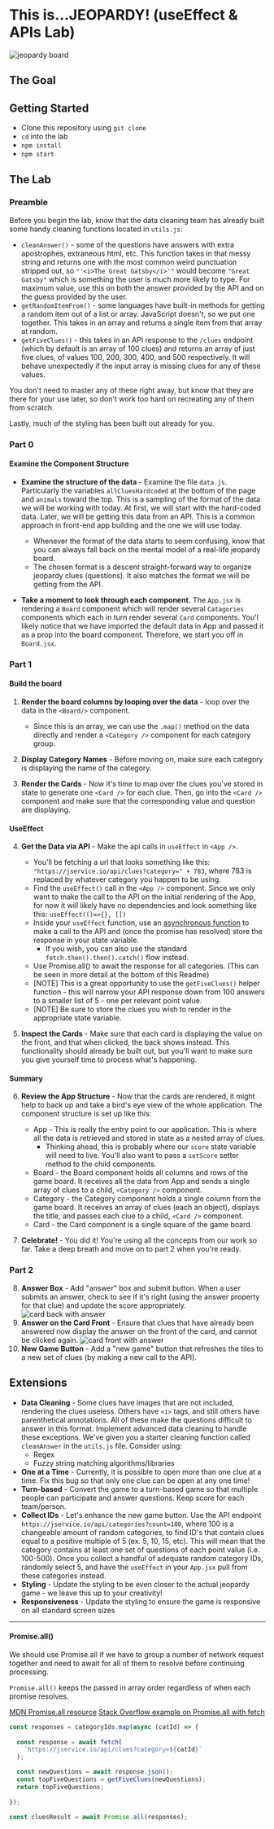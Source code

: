 # This is...JEOPARDY! (useEffect & APIs Lab)

![jeopardy board](Jeopardy.png)

## The Goal

## Getting Started

- Clone this repository using `git clone`
- `cd` into the lab
- `npm install`
- `npm start`

## The Lab

### Preamble

Before you begin the lab, know that the data cleaning team has already built some handy cleaning functions located in `utils.js`:

- `cleanAnswer()` - some of the questions have answers with extra apostrophes, extraneous html, etc. This function takes in that messy string and returns one with the most common weird punctuation stripped out, so `"'<i>The Great Gatsby</i>'"` would become `"Great Gatsby"` which is something the user is much more likely to type. For maximum value, use this on both the answer provided by the API and on the guess provided by the user.
- `getRandomItemFrom()` - some languages have built-in methods for getting a random item out of a list or array. JavaScript doesn't, so we put one together. This takes in an array and returns a single item from that array at random.
- `getFiveClues()` - this takes in an API response to the `/clues` endpoint (which by default is an array of 100 clues) and returns an array of just five clues, of values 100, 200, 300, 400, and 500 respectively. It will behave unexpectedly if the input array is missing clues for any of these values.

You don't need to master any of these right away, but know that they are there for your use later, so don't work too hard on recreating any of them from scratch.

Lastly, much of the styling has been built out already for you.

### Part 0

#### Examine the Component Structure

- **Examine the structure of the data** - Examine the file `data.js`. Particularly the variables `allCluesHardcoded` at the bottom of the page and `animals` toward the top. This is a sampling of the format of the data we will be working with today. At first, we will start with the hard-coded data. Later, we will be getting this data from an API. This is a common approach in front-end app building and the one we will use today.

  - Whenever the format of the data starts to seem confusing, know that you can always fall back on the mental model of a real-life jeopardy board.
  - The chosen format is a descent straight-forward way to organize jeopardy clues (questions). It also matches the format we will be getting from the API.

- **Take a moment to look through each component.** The `App.jsx` is rendering a `Board` component which will render several `Catagories` components which each in turn render several `Card` components. You'l likely notice that we have imported the default data in App and passed it as a prop into the board component. Therefore, we start you off in `Board.jsx`.

### Part 1

#### Build the board

1. **Render the board columns by looping over the data** - loop over the data in the `<Board/>` component.

   - Since this is an array, we can use the `.map()` method on the data directly and render a `<Category />` component for each category group.

2. **Display Category Names** - Before moving on, make sure each category is displaying the name of the category.

3. **Render the Cards** - Now it's time to map over the clues you've stored in state to generate one `<Card />` for each clue. Then, go into the `<Card />` component and make sure that the corresponding value and question are displaying.

#### UseEffect

4. **Get the Data via API** - Make the api calls in `useEffect` in `<App />`.

   - You'll be fetching a url that looks something like this: `"https://jservice.io/api/clues?category=" + 783`, where 783 is replaced by whatever category you happen to be using.
   - Find the `useEffect()` call in the `<App />` component. Since we only want to make the call to the API on the initial rendering of the App, for now it will likely have no dependencies and look something like this: `useEffect(()=>{}, [])`
   - Inside your `useEffect` function, use an [asynchronous function](https://designcode.io/react-hooks-handbook-fetch-data-from-an-api) to make a call to the API and (once the promise has resolved) store the response in your state variable.
     - If you wish, you can also use the standard `fetch.then().then().catch()` flow instead.
   - Use Promise.all() to await the response for all categories. (This can be seen in more detail at the bottom of this Readme)
   - [NOTE] This is a great opportunity to use the `getFiveClues()` helper function - this will narrow your API response down from 100 answers to a smaller list of 5 - one per relevant point value.
   - [NOTE] Be sure to store the clues you wish to render in the appropriate state variable.

5. **Inspect the Cards** - Make sure that each card is displaying the value on the front, and that when clicked, the back shows instead. This functionality should already be built out, but you'll want to make sure you give yourself time to process what's happening.

#### Summary

6. **Review the App Structure** - Now that the cards are rendered, it might help to back up and take a bird's eye view of the whole application. The component structure is set up like this:

    - App - This is really the entry point to our application. This is where all the data is retrieved and stored in state as a nested array of clues. 
      - Thinking ahead, this is probably where our `score` state variable will need to live. You'll also want to pass a `setScore` setter method to the child components.
    -  Board - the Board component holds all columns and rows of the game board. It receives all the data from App and sends a single array of clues to a child, `<Category />` component.
    - Category - the Category component holds a single column from the game board. It receives an array of clues (each an object), displays the title, and passes each clue to a child, `<Card />` component.
    - Card - the Card component is a single square of the game board.

7. **Celebrate!** - You did it! You're using all the concepts from our work so far. Take a deep breath and move on to part 2 when you're ready.

### Part 2

8. **Answer Box** - Add "answer" box and submit button. When a user submits an answer, check to see if it's right (using the answer property for that clue) and update the score appropriately.
   ![card back with answer](card-back-with-input.png)
9. **Answer on the Card Front** - Ensure that clues that have already been answered now display the answer on the front of the card, and cannot be clicked again.
    ![card front with answer](card-front-with-answer.png)
11. **New Game Button** - Add a "new game" button that refreshes the tiles to a new set of clues (by making a new call to the API).

## Extensions

- **Data Cleaning** - Some clues have images that are not included, rendering the clues useless. Others have `<i>` tags, and still others have parenthetical annotations. All of these make the questions difficult to answer in this format. Implement advanced data cleaning to handle these exceptions. We've given you a starter cleaning function called `cleanAnswer` in the `utils.js` file. Consider using:
  - Regex
  - Fuzzy string matching algorithms/libraries
- **One at a Time** - Currently, it is possible to open more than one clue at a time. Fix this bug so that only one clue can be open at any one time!
- **Turn-based** - Convert the game to a turn-based game so that multiple people can participate and answer questions. Keep score for each team/person.
- **Collect IDs** - Let's enhance the new game button. Use the API endpoint `https://jservice.io/api/categories?count=100`, where 100 is a changeable amount of random categories, to find ID's that contain clues equal to a positive multiple of 5 (ex. 5, 10, 15, etc). This will mean that the category contains at least one set of questions of each point value (i.e. 100-500). Once you collect a handful of adequate random category IDs, randomly select 5, and have the `useEffect` in your `App.jsx` pull from these categories instead.
- **Styling** - Update the styling to be even closer to the actual jeopardy game - we leave this up to your creativity!
- **Responsiveness** - Update the styling to ensure the game is responsive on all standard screen sizes

---

#### Promise.all()

  We should use Promise.all if we have to group a number of network request together and need to await for all of them to resolve before continuing processing.

  `Promise.all()` keeps the passed in array order regardless of when each
  promise resolves.

  [MDN Promise.all resource](https://developer.mozilla.org/en-US/docs/Web/JavaScript/Reference/Global_Objects/Promise/all)
  [Stack Overflow example on Promise.all with fetch](https://stackoverflow.com/questions/31710768/how-can-i-fetch-an-array-of-urls-with-promise-all)


```js
const responses = categoryIds.map(async (catId) => {
  
  const response = await fetch(
    `https://jservice.io/api/clues?category=${catId}`
  );

  const newQuestions = await response.json();
  const topFiveQuestions = getFiveClues(newQuestions);
  return topFiveQuestions;
  
});

const cluesResult = await Promise.all(responses);
```
